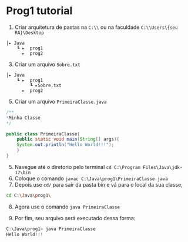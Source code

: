 # Prog1 tutorial

1. Criar arquitetura de pastas na `C:\\` ou na faculdade `C:\\Users\{seu RA}\Desktop`
```
│▸ Java
    ┗ ▸  prog1
      ▸  prog2
```

3. Criar um arquivo `Sobre.txt`
```
│▸ Java
    ┗ ▸  prog1
         ┗ ▸Sobre.txt
      ▸  prog2
```

5. Criar um arquivo `PrimeiraClasse.java`
```java
/**
*Minha Classe
*/

public class PrimeiraClasse{
	public static void main(String[] args){
	System.out.println("Hello World!!!");
	}
}
```
5. Navegue até o diretorio pelo terminal  `cd C:\Program Files\Java\jdk-17\bin`
6. Coloque o comando `javac C:\Java\prog1\PrimeiraClasse.java`
7. Depois use `cd/` para sair da pasta bin e vá para o local da sua classe,
```sh
cd C:\Java\prog1\
```
8. Agora use o comando `java PrimeiraClasse`

9. Por fim, seu arquivo será executado dessa forma:

```Java
C:\Java\prog1> java PrimeiraClasse
Hello World!!!
```
